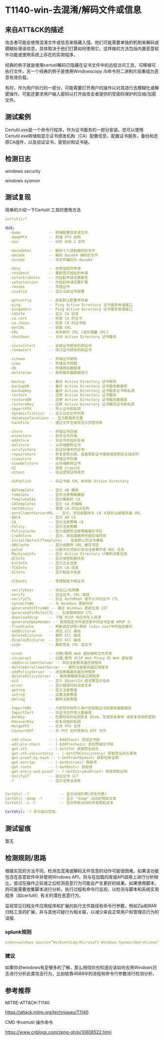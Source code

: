 # T1140-win-去混淆/解码文件或信息

## 来自ATT&CK的描述

攻击者可能会使用混淆文件或信息来隐藏入侵。他们可能需要单独的机制来解码或模糊处理该信息，具体取决于他们打算如何使用它。这样做的方法包括内置恶意软件功能或使用系统上存在的实用程序。

经典的例子就是使用certutil解码已隐藏在证书文件中的远程访问工具，可移植可执行文件。另一个经典的例子是使用Windowscopy /b命令将二进制片段重组为恶意有效负载。

有时，作为用户执行的一部分，可能需要打开用户的操作以对其进行去模糊化或解密操作。可能还要求用户输入密码以打开由攻击者提供的受密码保护的压缩/加密文件。

## 测试案例

Certutil.exe是一个命令行程序，作为证书服务的一部分安装。您可以使用Certutil.exe转储和显示证书颁发机构（CA）配置信息，配置证书服务，备份和还原CA组件，以及验证证书，密钥对和证书链。

## 检测日志

windows security

windows sysmon

## 测试复现

简单的介绍一下Certutil 工具的使用方法

```yml
certutil/?

动词:
  -dump             -- 转储配置信息或文件
  -dumpPFX          -- 转储 PFX 结构
  -asn              -- 分析 ASN.1 文件

  -decodehex        -- 解码十六进制编码的文件
  -decode           -- 解码 Base64 编码的文件
  -encode           -- 将文件编码为 Base64

  -deny             -- 拒绝挂起的申请
  -resubmit         -- 重新提交挂起的申请
  -setattributes    -- 为挂起申请设置属性
  -setextension     -- 为挂起申请设置扩展
  -revoke           -- 吊销证书
  -isvalid          -- 显示当前证书部署

  -getconfig        -- 获取默认配置字符串
  -ping             -- Ping Active Directory 证书服务申请接口
  -pingadmin        -- Ping Active Directory 证书服务管理接口
  -CAInfo           -- 显示 CA 信息
  -ca.cert          -- 检索 CA 的证书
  -ca.chain         -- 检索 CA 的证书链
  -GetCRL           -- 获取 CRL
  -CRL              -- 发布新的 CRL [或仅增量 CRL]
  -shutdown         -- 关闭 Active Directory 证书服务

  -installCert      -- 安装证书颁发机构证书
  -renewCert        -- 续订证书颁发机构证书

  -schema           -- 转储证书架构
  -view             -- 转储证书视图
  -db               -- 转储原始数据库
  -deleterow        -- 删除服务器数据库行

  -backup           -- 备份 Active Directory 证书服务
  -backupDB         -- 备份 Active Directory 证书服务数据库
  -backupKey        -- 备份 Active Directory 证书服务证书和私钥
  -restore          -- 还原 Active Directory 证书服务
  -restoreDB        -- 还原 Active Directory 证书服务数据库
  -restoreKey       -- 还原 Active Directory 证书服务证书和私钥
  -importPFX        -- 导入证书和私钥
  -dynamicfilelist  -- 显示动态文件列表
  -databaselocations -- 显示数据库位置
  -hashfile         -- 通过文件生成并显示加密哈希

  -store            -- 转储证书存储
  -enumstore        -- 枚举证书存储
  -addstore         -- 将证书添加到存储
  -delstore         -- 从存储删除证书
  -verifystore      -- 验证存储中的证书
  -repairstore      -- 修复密钥关联，或者更新证书属性或密钥安全描述符
  -viewstore        -- 转储证书存储
  -viewdelstore     -- 从存储删除证书
  -UI               -- 调用 CryptUI
  -attest           -- 验证密钥证明请求

  -dsPublish        -- 将证书或 CRL 发布到 Active Directory

  -ADTemplate       -- 显示 AD 模板
  -Template         -- 显示注册策略模板
  -TemplateCAs      -- 显示模板的 CA
  -CATemplates      -- 显示 CA 的模板
  -SetCASites       -- 管理 CA 的站点名称
  -enrollmentServerURL -- 显示、添加或删除与 CA 关联的注册服务器 URL
  -ADCA             -- 显示 AD CA
  -CA               -- 显示注册策略 CA
  -Policy           -- 显示注册策略
  -PolicyCache      -- 显示或删除注册策略缓存项目
  -CredStore        -- 显示、添加或删除凭据存储项目
  -InstallDefaultTemplates -- 安装默认的证书模板
  -URLCache         -- 显示或删除 URL 缓存项目
  -pulse            -- 以脉冲方式执行自动注册事件或 NGC 任务
  -MachineInfo      -- 显示 Active Directory 计算机对象信息
  -DCInfo           -- 显示域控制器信息
  -EntInfo          -- 显示企业信息
  -TCAInfo          -- 显示 CA 信息
  -SCInfo           -- 显示智能卡信息

  -SCRoots          -- 管理智能卡根证书

  -verifykeys       -- 验证公/私钥集
  -verify           -- 验证证书，CRL 或链
  -verifyCTL        -- 验证 AuthRoot 或不允许的证书 CTL
  -syncWithWU       -- 与 Windows 更新同步
  -generateSSTFromWU -- 通过 Windows 更新生成 SST
  -generatePinRulesCTL -- 生成捆绑规则 CTL
  -downloadOcsp     -- 下载 OCSP 响应并写入目录
  -generateHpkpHeader -- 使用指定文件或目录中的证书生成 HPKP 头
  -flushCache       -- 刷新选定进程(例如 lsass.exe)中的指定缓存
  -addEccCurve      -- 添加 ECC 曲线
  -deleteEccCurve   -- 删除 ECC 曲线
  -displayEccCurve  -- 显示 ECC 曲线
  -sign             -- 重新签名 CRL 或证书

  -vroot            -- 创建/删除 Web 虚拟根和文件共享
  -vocsproot        -- 创建/删除 OCSP Web Proxy 的 Web 虚拟根
  -addEnrollmentServer -- 添加注册服务器应用程序
  -deleteEnrollmentServer -- 删除注册服务器应用程序
  -addPolicyServer  -- 添加策略服务器应用程序
  -deletePolicyServer -- 删除策略服务器应用程序
  -oid              -- 显示 ObjectId 或设置显示名称
  -error            -- 显示错误代码消息文本
  -getreg           -- 显示注册表值
  -setreg           -- 设置注册表值
  -delreg           -- 删除注册表值

  -ImportKMS        -- 为密钥存档导入用户密钥和证书到服务器数据库
  -ImportCert       -- 将证书文件导入数据库
  -GetKey           -- 检索存档的私钥恢复 Blob，生成恢复脚本 或恢复存档的密钥
  -RecoverKey       -- 恢复存档的私钥
  -MergePFX         -- 合并 PFX 文件
  -ConvertEPF       -- 将 PFX 文件转换为 EPF 文件

  -add-chain        -- (-AddChain) 添加证书链
  -add-pre-chain    -- (-AddPrechain) 添加预植证书链
  -get-sth          -- (-GetSTH) 获取签名树头
  -get-sth-consistency -- (-GetSTHConsistency) 获取签名树头更改
  -get-proof-by-hash -- (-GetProofByHash) 获取哈希证明
  -get-entries      -- (-GetEntries) 获取项
  -get-roots        -- (-GetRoots) 获取根
  -get-entry-and-proof -- (-GetEntryAndProof) 获取项和证明
  -VerifyCT         -- 验证证书 SCT
  -?                -- 显示该用法消息


CertUtil -?              -- 显示动词列表(命名列表)
CertUtil -dump -?        -- 显示 "dump" 动词的帮助文本
CertUtil -v -?           -- 显示所有动词的所有帮助文本

CertUtil: -? 命令成功完成。
```

## 测试留痕

暂无

## 检测规则/思路

根据实现的方法不同，检测去混淆或解码文件信息的动作可能很困难。如果该功能包含在恶意软件中并使用Windows API，则与在加载的库或API调用上进行分析相比，尝试在操作之前或之后检测恶意行为可能会产生更好的结果。如果使用脚本，则可能需要收集脚本进行分析。执行过程和命令行监视，以检测与脚本和系统实用程序（如certutil）有关的潜在恶意行为。

监视常见归档文件应用程序和扩展的执行文件路径和命令行参数，例如Zip和RAR归档工具的扩展，并与其他可疑行为相关联，以减少来自正常用户和管理员行为的误报.

### splunk规则

```yml
index=windows source=”WinEventLog:Microsoft-Windows-Sysmon/Operational” (EventCode=1 Image=”*\\certutil.exe” CommandLine IN (“*encode*” , “*decode*”))
```

### 建议

如果你对windows有足够多的了解，那么相信你也知道应该如何去用Windows日志进行分析此类攻击行为，比如依靠4688中的进程和命令行参数进行检测分析。

## 参考推荐

MITRE-ATT&CK-T1140

<https://attack.mitre.org/techniques/T1140>

CMD 中certutil 操作命令

<https://www.cnblogs.com/zeng-qh/p/10608522.html>

